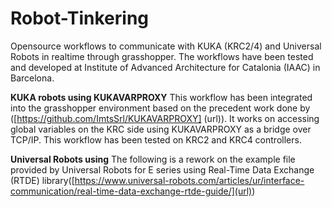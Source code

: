 # Robot-Tinkering
Opensource workflows to communicate with KUKA (KRC2/4) and Universal Robots in realtime through grasshopper. The workflows have been tested and developed at Institute of Advanced Architecture for Catalonia (IAAC) in Barcelona.


****KUKA robots using KUKAVARPROXY****
This workflow has been integrated into the grasshopper environment based on the precedent work done by ([https://github.com/ImtsSrl/KUKAVARPROXY] (url)). It works on accessing global variables on the KRC side using KUKAVARPROXY as a bridge over TCP/IP. This workflow has been tested on KRC2 and KRC4 controllers.


****Universal Robots using****
The following is a rework on the example file provided by Universal Robots for E series using Real-Time Data Exchange (RTDE) library([https://www.universal-robots.com/articles/ur/interface-communication/real-time-data-exchange-rtde-guide/](url))
